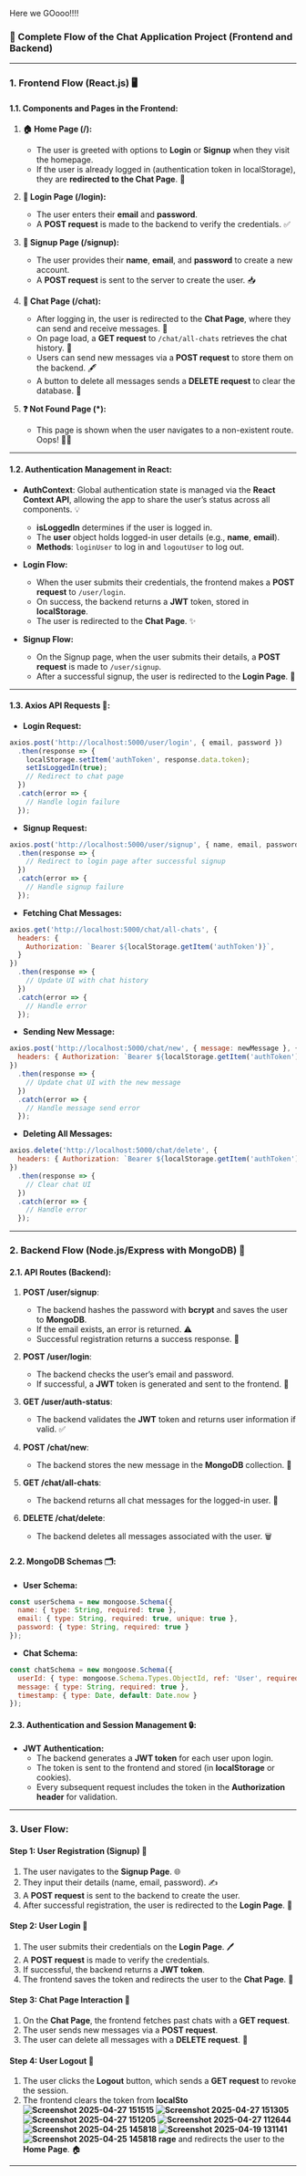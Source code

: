Here we GOooo!!!!

### **🔄 Complete Flow of the Chat Application Project (Frontend and Backend)**

---

### **1. Frontend Flow (React.js) 🖥️**

#### **1.1. Components and Pages in the Frontend:**

1. **🏠 Home Page (/):**
   - The user is greeted with options to **Login** or **Signup** when they visit the homepage.
   - If the user is already logged in (authentication token in localStorage), they are **redirected to the Chat Page**. 🚀

2. **🔑 Login Page (/login):**
   - The user enters their **email** and **password**.
   - A **POST request** is made to the backend to verify the credentials. ✅

3. **📝 Signup Page (/signup):**
   - The user provides their **name**, **email**, and **password** to create a new account.
   - A **POST request** is sent to the server to create the user. 📥

4. **💬 Chat Page (/chat):**
   - After logging in, the user is redirected to the **Chat Page**, where they can send and receive messages. 💌
   - On page load, a **GET request** to `/chat/all-chats` retrieves the chat history. 📜
   - Users can send new messages via a **POST request** to store them on the backend. 🖋️
   - A button to delete all messages sends a **DELETE request** to clear the database. 🧹

5. **❓ Not Found Page (*):**
   - This page is shown when the user navigates to a non-existent route. Oops! 🤦‍♂️

---

#### **1.2. Authentication Management in React:**

- **AuthContext**: Global authentication state is managed via the **React Context API**, allowing the app to share the user’s status across all components. 💡
  - **isLoggedIn** determines if the user is logged in.
  - The **user** object holds logged-in user details (e.g., **name**, **email**).
  - **Methods**: `loginUser` to log in and `logoutUser` to log out.

- **Login Flow:**
  - When the user submits their credentials, the frontend makes a **POST request** to `/user/login`.
  - On success, the backend returns a **JWT** token, stored in **localStorage**.
  - The user is redirected to the **Chat Page**. ✨

- **Signup Flow:**
  - On the Signup page, when the user submits their details, a **POST request** is made to `/user/signup`.
  - After a successful signup, the user is redirected to the **Login Page**. 🚪

---

#### **1.3. Axios API Requests 📡:**

- **Login Request:**
  
```js
axios.post('http://localhost:5000/user/login', { email, password })
  .then(response => {
    localStorage.setItem('authToken', response.data.token);
    setIsLoggedIn(true);
    // Redirect to chat page
  })
  .catch(error => {
    // Handle login failure
  });
```

- **Signup Request:**
  
```js
axios.post('http://localhost:5000/user/signup', { name, email, password })
  .then(response => {
    // Redirect to login page after successful signup
  })
  .catch(error => {
    // Handle signup failure
  });
```

- **Fetching Chat Messages:**
  
```js
axios.get('http://localhost:5000/chat/all-chats', {
  headers: {
    Authorization: `Bearer ${localStorage.getItem('authToken')}`,
  }
})
  .then(response => {
    // Update UI with chat history
  })
  .catch(error => {
    // Handle error
  });
```

- **Sending New Message:**
  
```js
axios.post('http://localhost:5000/chat/new', { message: newMessage }, {
  headers: { Authorization: `Bearer ${localStorage.getItem('authToken')}` }
})
  .then(response => {
    // Update chat UI with the new message
  })
  .catch(error => {
    // Handle message send error
  });
```

- **Deleting All Messages:**
  
```js
axios.delete('http://localhost:5000/chat/delete', {
  headers: { Authorization: `Bearer ${localStorage.getItem('authToken')}` }
})
  .then(response => {
    // Clear chat UI
  })
  .catch(error => {
    // Handle error
  });
```

---

### **2. Backend Flow (Node.js/Express with MongoDB) 🔧**

#### **2.1. API Routes (Backend):**

1. **POST /user/signup**:
   - The backend hashes the password with **bcrypt** and saves the user to **MongoDB**.
   - If the email exists, an error is returned. ⚠️
   - Successful registration returns a success response. 🎉

2. **POST /user/login**:
   - The backend checks the user’s email and password.
   - If successful, a **JWT** token is generated and sent to the frontend. 🔐

3. **GET /user/auth-status**:
   - The backend validates the **JWT** token and returns user information if valid. ✅

4. **POST /chat/new**:
   - The backend stores the new message in the **MongoDB** collection. 💾

5. **GET /chat/all-chats**:
   - The backend returns all chat messages for the logged-in user. 📜

6. **DELETE /chat/delete**:
   - The backend deletes all messages associated with the user. 🗑️

#### **2.2. MongoDB Schemas 🗂️:**

- **User Schema:**
  
```js
const userSchema = new mongoose.Schema({
  name: { type: String, required: true },
  email: { type: String, required: true, unique: true },
  password: { type: String, required: true }
});
```

- **Chat Schema:**
  
```js
const chatSchema = new mongoose.Schema({
  userId: { type: mongoose.Schema.Types.ObjectId, ref: 'User', required: true },
  message: { type: String, required: true },
  timestamp: { type: Date, default: Date.now }
});
```

#### **2.3. Authentication and Session Management 🔒:**

- **JWT Authentication:**
  - The backend generates a **JWT token** for each user upon login.
  - The token is sent to the frontend and stored (in **localStorage** or cookies).
  - Every subsequent request includes the token in the **Authorization header** for validation.

---

### **3. User Flow:**

#### **Step 1: User Registration (Signup) 📝**

1. The user navigates to the **Signup Page**. 🌐
2. They input their details (name, email, password). ✍️
3. A **POST request** is sent to the backend to create the user.
4. After successful registration, the user is redirected to the **Login Page**. 🔑

#### **Step 2: User Login 🔑**

1. The user submits their credentials on the **Login Page**. 🖊️
2. A **POST request** is made to verify the credentials.
3. If successful, the backend returns a **JWT token**.
4. The frontend saves the token and redirects the user to the **Chat Page**. 💬

#### **Step 3: Chat Page Interaction 💬**

1. On the **Chat Page**, the frontend fetches past chats with a **GET request**.
2. The user sends new messages via a **POST request**.
3. The user can delete all messages with a **DELETE request**. 🧹

#### **Step 4: User Logout 🚪**

1. The user clicks the **Logout** button, which sends a **GET request** to revoke the session.
2. The frontend clears the token from **localSto![Screenshot 2025-04-27 151515](https://github.com/user-attachments/assets/ae8ba3e5-3dcd-4bc8-9387-eca07a207d83)
![Screenshot 2025-04-27 151305](https://github.com/user-attachments/assets/e4cfee8e-aa01-49fe-b550-4d5c1a9dcd08)
![Screenshot 2025-04-27 151205](https://github.com/user-attachments/assets/85f8dfec-eb2f-497f-8f02-880501753281)
![Screenshot 2025-04-27 112644](https://github.com/user-attachments/assets/b1d1ba56-cb3d-48ef-9d9e-3c870801e869)
![Screenshot 2025-04-25 145818](https://github.com/user-attachments/assets/c919bf8b-7013-4ded-9916-e5159f11dc33)
![Screenshot 2025-04-19 131141](https://github.com/user-attachments/assets/2b9ea1e8-2850-4256-b5b8-76dc09cb5f7d)
![Screenshot 2025-04-25 145818](https://github.com/user-attachments/assets/6bca59c4-bedf-4080-a615-0768a952e7cd)
rage** and redirects the user to the **Home Page**. 🏠

---
